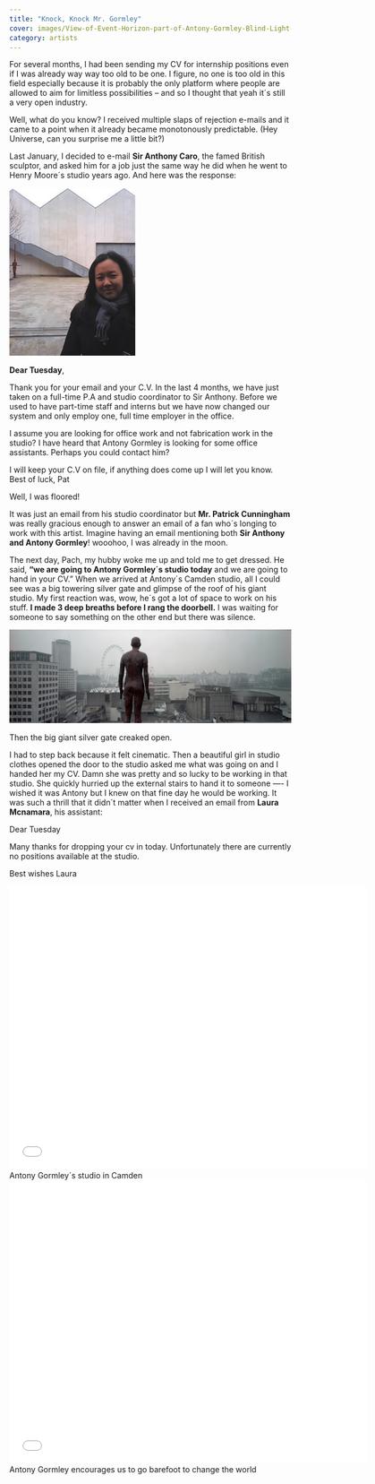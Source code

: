 ```yaml
---
title: "Knock, Knock Mr. Gormley"
cover: images/View-of-Event-Horizon-part-of-Antony-Gormley-Blind-Light-at-The-Hayward.-Photo-copyright-Gautier-Deblonde_wipng6.jpg
category: artists
---
```


For several months, I had been sending my CV for internship positions even if I was already way way too old to be one. I figure, no one is too old in this field especially because it is probably the only platform where people are allowed to aim for limitless possibilities – and so I thought that yeah it´s still a very open industry.

Well, what do you know? I received multiple slaps of rejection e-mails and it came to a point when it already became monotonously predictable. (Hey Universe, can you surprise me a little bit?)

Last January, I decided to e-mail **Sir Anthony Caro**, the famed British sculptor, and asked him for a job just the same way he did when he went to Henry Moore´s studio years ago. And here was the response:

![](./images/antony_gormley_studio1_s1xmws.jpg "Antony Gormley Studio")

**Dear Tuesday**,

Thank you for your email and your C.V. In the last 4 months, we have just taken on a full-time P.A and studio coordinator to Sir Anthony. Before we used to have part-time staff and interns but we have now changed our system and only employ one, full time employer in the office.

I assume you are looking for office work and not fabrication work in the studio? I have heard that Antony Gormley is looking for some office assistants. Perhaps you could contact him?

I will keep your C.V on file, if anything does come up I will let you know. Best of luck, Pat

Well, I was floored!

It was just an email from his studio coordinator but **Mr. Patrick Cunningham** was really gracious enough to answer an email of a fan who´s longing to work with this artist. Imagine having an email mentioning both **Sir Anthony and Antony Gormley**! wooohoo, I was already in the moon.

The next day, Pach, my hubby woke me up and told me to get dressed. He said, **“we are going to Antony Gormley´s studio today** and we are going to hand in your CV.” When we arrived at Antony´s Camden studio, all I could see was a big towering silver gate and glimpse of the roof of his giant studio. My first reaction was, wow, he´s got a lot of space to work on his stuff. **I made 3 deep breaths before I rang the doorbell.** I was waiting for someone to say something on the other end but there was silence.

![](./images/View-of-Event-Horizon-part-of-Antony-Gormley-Blind-Light-at-The-Hayward.-Photo-copyright-Gautier-Deblonde_wipng6.jpg "View of Event Horizon part of Antony Gormley Blind Light at The Hayward. Photo copyright Gautier Deblonde")

Then the big giant silver gate creaked open.

I had to step back because it felt cinematic. Then a beautiful girl in studio clothes opened the door to the studio asked me what was going on and I handed her my CV. Damn she was pretty and so lucky to be working in that studio. She quickly hurried up the external stairs to hand it to someone —- I wished it was Antony but I knew on that fine day he would be working. It was such a thrill that it didn´t matter when I received an email from **Laura Mcnamara**, his assistant:

Dear Tuesday

Many thanks for dropping your cv in today. Unfortunately there are currently no positions available at the studio.

Best wishes
Laura

<iframe allowfullscreen="" class="youtube-player" frameborder="0" height="505" src="//www.youtube.com/embed/_VBj-gyCcrU?wmode=transparent&fs=1&hl=en&modestbranding=1&iv_load_policy=3&showsearch=0&rel=0&theme=dark" title="YouTube video player" type="text/html" width="640"></iframe>

<figcaption>Antony Gormley´s studio in Camden</figcaption>

<iframe allowfullscreen="" class="youtube-player" frameborder="0" height="505" src="//www.youtube.com/embed/j_U5tScyY7k?wmode=transparent&fs=1&hl=en&modestbranding=1&iv_load_policy=3&showsearch=0&rel=0&theme=dark" title="YouTube video player" type="text/html" width="640"></iframe>

<figcaption>Antony Gormley encourages us to go barefoot to change the world</figcaption>

